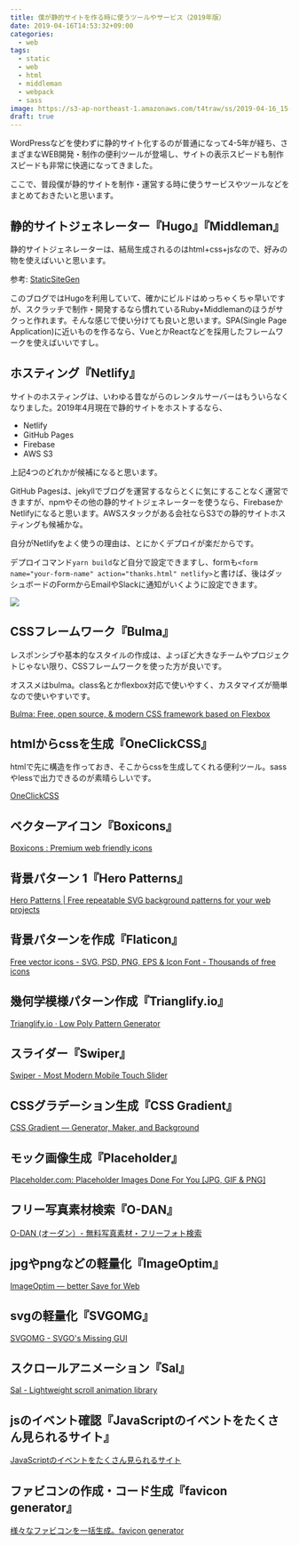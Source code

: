 ```yaml
---
title: 僕が静的サイトを作る時に使うツールやサービス（2019年版）
date: 2019-04-16T14:53:32+09:00
categories:
  - web
tags:
  - static
  - web
  - html
  - middleman
  - webpack
  - sass
image: https://s3-ap-northeast-1.amazonaws.com/t4traw/ss/2019-04-16_15-04-36.png
draft: true
---
```

WordPressなどを使わずに静的サイト化するのが普通になって4-5年が経ち、さまざまなWEB開発・制作の便利ツールが登場し、サイトの表示スピードも制作スピードも非常に快適になってきました。

ここで、普段僕が静的サイトを制作・運営する時に使うサービスやツールなどをまとめておきたいと思います。

<!--more-->

## 静的サイトジェネレーター『Hugo』『Middleman』

静的サイトジェネレーターは、結局生成されるのはhtml+css+jsなので、好みの物を使えばいいと思います。

参考: [StaticSiteGen](https://www.staticgen.com/)

このブログではHugoを利用していて、確かにビルドはめっちゃくちゃ早いですが、スクラッチで制作・開発するなら慣れているRuby+Middlemanのほうがサクっと作れます。そんな感じで使い分けても良いと思います。SPA(Single Page Application)に近いものを作るなら、VueとかReactなどを採用したフレームワークを使えばいいですし。

## ホスティング『Netlify』

サイトのホスティングは、いわゆる昔ながらのレンタルサーバーはもういらなくなりました。2019年4月現在で静的サイトをホストするなら、

- Netlify
- GitHub Pages
- Firebase
- AWS S3

上記4つのどれかが候補になると思います。

GitHub Pagesは、jekyllでブログを運営するならとくに気にすることなく運営できますが、npmやその他の静的サイトジェネレーターを使うなら、FirebaseかNetlifyになると思います。AWSスタックがある会社ならS3での静的サイトホスティングも候補かな。

自分がNetlifyをよく使うの理由は、とにかくデプロイが楽だからです。

デプロイコマンド`yarn build`など自分で設定できますし、formも`<form name="your-form-name" action="thanks.html" netlify>`と書けば、後はダッシュボードのFormからEmailやSlackに通知がいくように設定できます。

![](https://s3-ap-northeast-1.amazonaws.com/t4traw/ss/2019-04-23_14-28-07.png)

## CSSフレームワーク『Bulma』

レスポンシブや基本的なスタイルの作成は、よっぽど大きなチームやプロジェクトじゃない限り、CSSフレームワークを使った方が良いです。

オススメはbulma。class名とかflexbox対応で使いやすく、カスタマイズが簡単なので使いやすいです。

[Bulma: Free, open source, & modern CSS framework based on Flexbox](https://bulma.io/)

## htmlからcssを生成『OneClickCSS』

htmlで先に構造を作っておき、そこからcssを生成してくれる便利ツール。sassやlessで出力できるのが素晴らしいです。

[OneClickCSS](https://css.miugle.info/)

## ベクターアイコン『Boxicons』



[Boxicons : Premium web friendly icons](https://boxicons.com/)

## 背景パターン 1『Hero Patterns』

[Hero Patterns | Free repeatable SVG background patterns for your web projects](http://www.heropatterns.com/)

## 背景パターンを作成『Flaticon』

[Free vector icons - SVG, PSD, PNG, EPS & Icon Font - Thousands of free icons](https://pattern.flaticon.com/)

## 幾何学模様パターン作成『Trianglify.io』

[Trianglify.io · Low Poly Pattern Generator](https://trianglify.io/)

## スライダー『Swiper』

[Swiper - Most Modern Mobile Touch Slider](http://idangero.us/swiper/)

## CSSグラデーション生成『CSS Gradient』

[CSS Gradient — Generator, Maker, and Background](https://cssgradient.io/)

## モック画像生成『Placeholder』

[Placeholder.com: Placeholder Images Done For You \[JPG, GIF & PNG\]](https://placeholder.com/)

## フリー写真素材検索『O-DAN』

[O-DAN (オーダン）- 無料写真素材・フリーフォト検索](http://o-dan.net/ja/)

## jpgやpngなどの軽量化『ImageOptim』

[ImageOptim — better Save for Web](https://imageoptim.com/mac)

## svgの軽量化『SVGOMG』

[SVGOMG - SVGO's Missing GUI](https://jakearchibald.github.io/svgomg/)

## スクロールアニメーション『Sal』

[Sal - Lightweight scroll animation library](https://mciastek.github.io/sal/)

## jsのイベント確認『JavaScriptのイベントをたくさん見られるサイト』

[JavaScriptのイベントをたくさん見られるサイト](https://listener.noplan.cc/)

## ファビコンの作成・コード生成『favicon generator』

[様々なファビコンを一括生成。favicon generator](https://ao-system.net/favicongenerator/)
